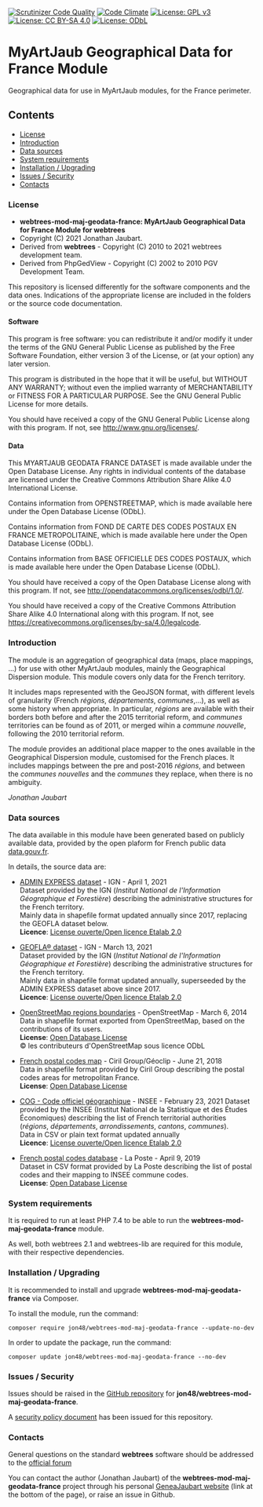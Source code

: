 [![Scrutinizer Code Quality](https://scrutinizer-ci.com/g/jon48/webtrees-mod-maj-geodata-france/badges/quality-score.png?b=master)](https://scrutinizer-ci.com/g/jon48/webtrees-mod-maj-geodata-france/?branch=main)
[![Code Climate](https://codeclimate.com/github/jon48/webtrees-mod-maj-geodata-france/badges/gpa.svg)](https://codeclimate.com/github/jon48/webtrees-mod-maj-geodata-france)
[![License: GPL v3](https://img.shields.io/badge/License-GPL%20v3-blue.svg)](http://www.gnu.org/licenses/gpl-3.0)
[![License: CC BY-SA 4.0](https://img.shields.io/badge/License-CC%20BY--SA%204.0-lightgrey.svg)](http://creativecommons.org/licenses/by-sa/4.0/)
[![License: ODbL](https://img.shields.io/badge/License-ODbL-brightgreen.svg)](https://opendatacommons.org/licenses/odbl/)

# MyArtJaub Geographical Data for France Module
Geographical data for use in MyArtJaub modules, for the France perimeter.

## Contents

* [License](#license)
* [Introduction](#introduction)
* [Data sources](#data-sources)
* [System requirements](#system-requirements)
* [Installation / Upgrading](#installation--upgrading)
* [Issues / Security](#issues--security)
* [Contacts](#contacts)

### License

* **webtrees-mod-maj-geodata-france: MyArtJaub Geographical Data for France Module for webtrees**
* Copyright (C) 2021 Jonathan Jaubart.
* Derived from **webtrees** - Copyright (C) 2010 to 2021  webtrees development team.
* Derived from PhpGedView - Copyright (C) 2002 to 2010  PGV Development Team.

This repository is licensed differently for the software components and the data ones. Indications of the appropriate 
license are included in the folders or the source code documentation.

#### Software

This program is free software: you can redistribute it and/or modify
it under the terms of the GNU General Public License as published by
the Free Software Foundation, either version 3 of the License, or
(at your option) any later version.

This program is distributed in the hope that it will be useful,
but WITHOUT ANY WARRANTY; without even the implied warranty of
MERCHANTABILITY or FITNESS FOR A PARTICULAR PURPOSE. See the
GNU General Public License for more details.

You should have received a copy of the GNU General Public License
along with this program. If not, see <http://www.gnu.org/licenses/>.

#### Data

This MYARTJAUB GEODATA FRANCE DATASET is made available under the Open Database License.
Any rights in individual contents of the database are licensed under the Creative Commons Attribution Share Alike 4.0
International License.

Contains information from OPENSTREETMAP, which is made available here under the Open Database License (ODbL).

Contains information from FOND DE CARTE DES CODES POSTAUX EN FRANCE METROPOLITAINE, which is made available here
under the Open Database License (ODbL). 

Contains information from BASE OFFICIELLE DES CODES POSTAUX, which is made available here
under the Open Database License (ODbL). 

You should have received a copy of the Open Database License
along with this program. If not, see <http://opendatacommons.org/licenses/odbl/1.0/>.

You should have received a copy of the Creative Commons Attribution Share Alike 4.0
International along with this program. If not, see <https://creativecommons.org/licenses/by-sa/4.0/legalcode>.

### Introduction

The module is an aggregation of geographical data (maps, place mappings, ...) for use with other MyArtJaub modules,
mainly the Geographical Dispersion module. This module covers only data for the French territory.

It includes maps represented with the GeoJSON format, with different levels of granularity (French *régions*,
*départements*, *communes*,...), as well as some history when appropriate.
In particular, *régions* are available with their borders both before and after the 2015 territorial reform, and
*communes* territories can be found as of 2011, or merged wihin a *commune nouvelle*, following the 2010 territorial
reform.

The module provides an additional place mapper to the ones available in the Geographical Dispersion module,
customised for the French places. It includes mappings between the pre and post-2016 *régions*, and between the 
*communes nouvelles* and the *communes* they replace, when there is no ambiguity.

*Jonathan Jaubart*

### Data sources

The data available in this module have been generated based on publicly available data, provided by the open plaform
for French public data [data.gouv.fr](https://www.data.gouv.fr/).

In details, the source data are:

- [ADMIN EXPRESS dataset](https://www.data.gouv.fr/en/datasets/admin-express/) - IGN - April 1, 2021  
Dataset provided by the IGN (*Institut National de l'Information Géographique et Forestière*) describing the
administrative structures for the French territory.  
Mainly data in shapefile format updated annually since 2017, replacing the GEOFLA dataset below.  
**Licence**: [License ouverte/Open licence Etalab 2.0](https://www.etalab.gouv.fr/licence-ouverte-open-licence)


- [GEOFLA® dataset](https://geoservices.ign.fr/documentation/diffusion/telechargement-donnees-libres.html#geofla) - IGN - March 13, 2021  
Dataset provided by the IGN (*Institut National de l'Information Géographique et Forestière*) describing the
administrative structures for the French territory.  
Mainly data in shapefile format updated annually, superseeded by the ADMIN EXPRESS dataset above since 2017.  
**Licence**: [License ouverte/Open licence Etalab 2.0](https://www.etalab.gouv.fr/licence-ouverte-open-licence)


- [OpenStreetMap regions boundaries](https://www.data.gouv.fr/en/datasets/contours-des-regions-francaises-sur-openstreetmap/) - OpenStreetMap - March 6, 2014  
Data in shapefile format exported  from OpenStreetMap, based on the contributions of its users.  
**License**: [Open Database License](http://opendatacommons.org/licenses/odbl/1.0/)  
© les contributeurs d'OpenStreetMap sous licence ODbL


- [French postal codes map](https://www.data.gouv.fr/fr/datasets/fond-de-carte-des-codes-postaux/) - Ciril Group/Géoclip - June 21, 2018  
Data in shapefile format provided by Ciril Group describing the postal codes areas for metropolitan France.  
**License**: [Open Database License](http://opendatacommons.org/licenses/odbl/1.0/)  


- [COG - Code officiel géographique](https://www.insee.fr/fr/information/2560452) - INSEE - February 23, 2021
Dataset provided by the INSEE (Institut National de la Statistique et des Études Économiques) describing the list of 
French territorial authorities (*régions*, *départements*, *arrondissements*, *cantons*, *communes*).  
Data in CSV or plain text format updated annually  
**Licence**: [License ouverte/Open licence Etalab 2.0](https://www.etalab.gouv.fr/licence-ouverte-open-licence)


- [French postal codes database](https://www.data.gouv.fr/en/datasets/base-officielle-des-codes-postaux/) - La Poste - April 9, 2019  
Dataset in CSV format provided by La Poste describing the list of postal codes and their mapping to INSEE commune codes.  
**License**: [Open Database License](http://opendatacommons.org/licenses/odbl/1.0/)  

### System requirements

It is required to run at least PHP 7.4 to be able to run the **webtrees-mod-maj-geodata-france** module.

As well, both webtrees 2.1 and webtrees-lib are required for this module, with their respective dependencies.

### Installation / Upgrading

It is recommended to install and upgrade **webtrees-mod-maj-geodata-france** via Composer.

To install the module, run the command:

```shell
composer require jon48/webtrees-mod-maj-geodata-france --update-no-dev
```
	
In order to update the package, run the command:

```shell
composer update jon48/webtrees-mod-maj-geodata-france --no-dev
```

### Issues / Security

Issues should be raised in the [GitHub repository](https://github.com/jon48/webtrees-mod-translationtool/issues) for **jon48/webtrees-mod-maj-geodata-france**.

A [security policy document](SECURITY.md) has been issued for this repository.

### Contacts

General questions on the standard **webtrees** software should be addressed to the
[official forum](http://www.webtrees.net/index.php/forum)

You can contact the author (Jonathan Jaubart) of the **webtrees-mod-maj-geodata-france** project 
through his personal [GeneaJaubart website](http://genea.jaubart.com/wt/) (link at the bottom of the page), 
or raise an issue in Github.

